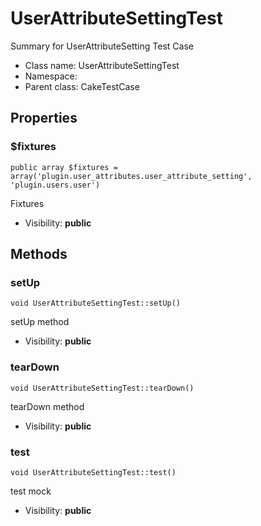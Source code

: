 UserAttributeSettingTest
===============

Summary for UserAttributeSetting Test Case




* Class name: UserAttributeSettingTest
* Namespace: 
* Parent class: CakeTestCase





Properties
----------


### $fixtures

    public array $fixtures = array('plugin.user_attributes.user_attribute_setting', 'plugin.users.user')

Fixtures



* Visibility: **public**


Methods
-------


### setUp

    void UserAttributeSettingTest::setUp()

setUp method



* Visibility: **public**




### tearDown

    void UserAttributeSettingTest::tearDown()

tearDown method



* Visibility: **public**




### test

    void UserAttributeSettingTest::test()

test mock



* Visibility: **public**



